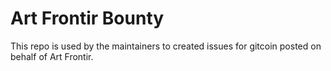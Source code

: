 # Art Frontir Bounty

This repo is used by the maintainers to created issues for gitcoin posted on behalf of Art Frontir.
